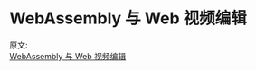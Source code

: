 # WebAssembly 与 Web 视频编辑

原文:  
[WebAssembly 与 Web 视频编辑](https://mp.weixin.qq.com/s/TS6PaJO-WmQGN9mFhwoD9g)